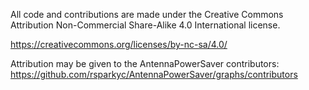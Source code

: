 All code and contributions are made under the Creative Commons Attribution Non-Commercial Share-Alike 4.0 International license.

https://creativecommons.org/licenses/by-nc-sa/4.0/

Attribution may be given to the AntennaPowerSaver contributors: https://github.com/rsparkyc/AntennaPowerSaver/graphs/contributors
